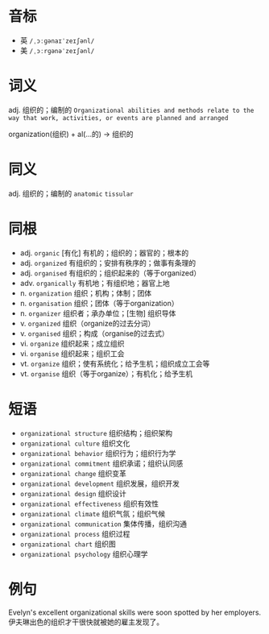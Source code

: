 # 音标

- 英 `/ˌɔːɡənaɪˈzeɪʃənl/`
- 美 `/ˌɔːrɡənəˈzeɪʃənl/`

# 词义

adj. 组织的；编制的
`Organizational abilities and methods relate to the way that work, activities, or events are planned and arranged`



organization(组织) + al(…的) → 组织的

# 同义

adj. 组织的；编制的
`anatomic` `tissular`

# 同根

- adj. `organic` [有化] 有机的；组织的；器官的；根本的
- adj. `organized` 有组织的；安排有秩序的；做事有条理的
- adj. `organised` 有组织的；组织起来的（等于organized）
- adv. `organically` 有机地；有组织地；器官上地
- n. `organization` 组织；机构；体制；团体
- n. `organisation` 组织；团体（等于organization）
- n. `organizer` 组织者；承办单位；[生物] 组织导体
- v. `organized` 组织（organize的过去分词）
- v. `organised` 组织；构成（organise的过去式）
- vi. `organize` 组织起来；成立组织
- vi. `organise` 组织起来；组织工会
- vt. `organize` 组织；使有系统化；给予生机；组织成立工会等
- vt. `organise` 组织（等于organize）；有机化；给予生机

# 短语

- `organizational structure` 组织结构；组织架构
- `organizational culture` 组织文化
- `organizational behavior` 组织行为；组织行为学
- `organizational commitment` 组织承诺；组织认同感
- `organizational change` 组织变革
- `organizational development` 组织发展，组织开发
- `organizational design` 组织设计
- `organizational effectiveness` 组织有效性
- `organizational climate` 组织气氛；组织气候
- `organizational communication` 集体传播，组织沟通
- `organizational process` 组织过程
- `organizational chart` 组织图
- `organizational psychology` 组织心理学

# 例句

Evelyn's excellent organizational skills were soon spotted by her employers.
伊夫琳出色的组织才干很快就被她的雇主发现了。



